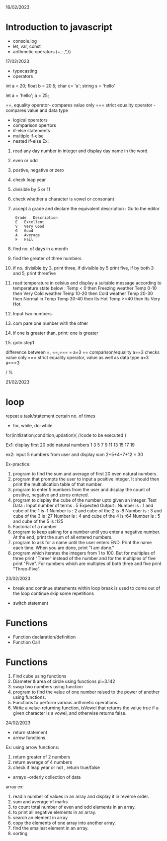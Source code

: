 16/02/2023
# Introduction to javascript
- console.log
- let, var, const
- arithmetic operators (+,-,*,/)

17/02/2023
- typecasting
- operators

int a = 20;
float b = 20.5;
char c= 'a';
string s = 'hello'

let a = 'hello';
a = 25; 

==, equality operator- compares value only
=== strict equality operator -compares value and data type

- logical operators
- comparison opertors
- if-else statements
- multiple if-else
- nested if-else
Ex: 
1. read any day number in integer and display day name in the word.
2. even or odd
3. postive, negative or zero
4. check leap year
5. divisible by 5 or 11
6. check whether a character is vowel or consonant
7. accept a grade and declare the equivalent description : Go to the editor

		Grade	Description
		E	Excellent
		V	Very Good
		G	Good
		A	Average
		F	Fail
8. find no. of days in a month
9. find the greater of three numbers
10. if no. divisible by 3, print three, if divisible by 5 print five, if by both 3 and 5, print threefive
11. read temperature in celsius and display a suitable message according to temperature state below : 
		Temp < 0 then Freezing weather
		Temp 0-10 then Very Cold weather
		Temp 10-20 then Cold weather
		Temp 20-30 then Normal in Temp
		Temp 30-40 then Its Hot
		Temp >=40 then Its Very Hot


1. Input two numbers.
2. com pare one number with the other
3. if one is greater than, print: one is greater
4. goto step1


difference between =, ==,===
=  a=3
== comparison/equality a==3  checks value only
=== strict equality operator, value as well as data type   a=3
a===3

/
%

21/02/2023
# loop
repeat a task/statement certain no. of times
- for, while, do-while


for(initlization;condition;updation){
	//code to be executed
}

Ex1: display first 20 odd natural numbers
1
3
5
7
9
11
13
15
17
19

ex2: input 5 numbers from user and display sum
2+5+4+7+12 = 30

Ex-practice:
1. program to find the sum  and average of first 20 even natural numbers.
2. program that prompts the user to input a positive integer. It should then print the multiplication table of that number. 
3. program to enter 5 numbers from the user and display the count of positive, negative and zeros entered. 
4. program to display the cube of the number upto given an integer. 
Test Data :
Input number of terms : 5
Expected Output :
Number is : 1 and cube of the 1 is :1
Number is : 2 and cube of the 2 is :8
Number is : 3 and cube of the 3 is :27
Number is : 4 and cube of the 4 is :64
Number is : 5 and cube of the 5 is :125
5. Factorial of a number
6. program to keep asking for a number until you enter a negative number. At the end, print the sum of all entered numbers.
7. program to ask for a name until the user enters END. Print the name each time. When you are done, print "I am done."
8. program which iterates the integers from 1 to 100. But for multiples of three print "Three" instead of the number and for the multiples of five print "Five". For numbers which are multiples of both three and five print "Three-Five".

23/02/2023

- break and continue statements within loop
break is used to come out of the loop
continue skip some repetitions

- switch statement

# Functions
- Function declaration/definition
- Function Call
# Functions
1. Find cube using functions
2. Diameter & area of circle using functions   pi=3.142
3. swap two numbers using function
4. program to find the value of one number raised to the power of another using functions. 
5. Functions to perform various arithmetic operations.
6. Write a value-returning function, isVowel that returns the value true if a given character is a vowel, and otherwise returns false. 

24/02/2023
- return statement
- arrow functions

Ex: using arrow functions:
1. return greater of 2 numbers
2. return average of 4 numbers
3. check if leap year or not , return true/false


- arrays -orderly collection of data

array ex:
1. read n number of values in an array and display it in reverse order.
2. sum and average of marks
3. to count total number of even and odd elements in an array.
4. to print all negative elements in an array.
4. search an element in array
5. copy the elements of one array into another array. 
6. find the smallest element in an array.
7. sorting